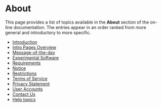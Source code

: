 # About 

This page provides a list of topics available in the **About** section of the on-line documentation. 
The entries appear in an order ranked from more general and introductory to more specific. 

* [Introduction](Intro.html)
* [Intro Pages Overview](introPagesOverview.html)
* [Message-of-the-day](https://thegrumpys.github.io/odop/About/messageOfTheDay.html)
* [Experimental Software](experimental.html)
* [Requirements](requirements.html)
* [Notice](Legal/Disclaimer.html)
* [Restrictions](Legal/Restrictions.html)
* [Terms of Service](Legal/TermsOfService.html)
* [Privacy Statement](Legal/PrivacyStatement.html)
* [User Accounts](userAccounts.html)
* [Contact Us](ContactUs.html)
* [Help topics](/docs/Help)
